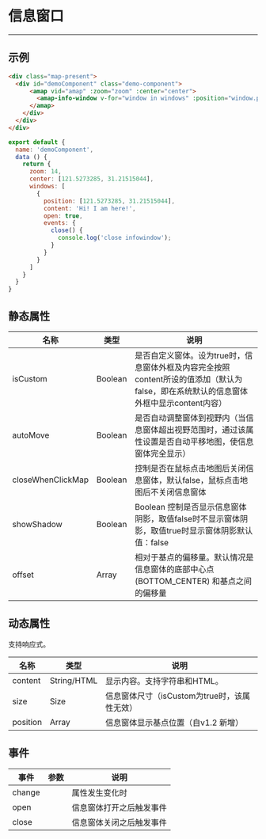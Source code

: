 # 信息窗口

---

## 示例

```html
<div class="map-present">
  <div id="demoComponent" class="demo-component">
      <amap vid="amap" :zoom="zoom" :center="center">
        <amap-info-window v-for="window in windows" :position="window.position" :content="window.content" :open="window.open" :events="window.events"></amap-info-window>
      </amap>
    </div>
  </div>
</div>
```

```javascript
export default {
  name: 'demoComponent',
  data () {
    return {
      zoom: 14,
      center: [121.5273285, 31.21515044],
      windows: [
        {
          position: [121.5273285, 31.21515044],
          content: 'Hi! I am here!',
          open: true,
          events: {
            close() {
              console.log('close infowindow');
            }
          }
        }
      ]
    }
  }
}
```

<demo></demo>
<script>
import Demo from 'demos/info-window.vue';
export default {
  components: {
    Demo
  }
}
</script>


## 静态属性
名称 | 类型 | 说明
---|---|---|
isCustom | Boolean | 是否自定义窗体。设为true时，信息窗体外框及内容完全按照content所设的值添加（默认为false，即在系统默认的信息窗体外框中显示content内容）
autoMove | Boolean | 是否自动调整窗体到视野内（当信息窗体超出视野范围时，通过该属性设置是否自动平移地图，使信息窗体完全显示）
closeWhenClickMap | Boolean | 控制是否在鼠标点击地图后关闭信息窗体，默认false，鼠标点击地图后不关闭信息窗体
showShadow | Boolean | Boolean 控制是否显示信息窗体阴影，取值false时不显示窗体阴影，取值true时显示窗体阴影默认值：false
offset | Array | 相对于基点的偏移量。默认情况是信息窗体的底部中心点(BOTTOM_CENTER) 和基点之间的偏移量

## 动态属性
支持响应式。

名称 | 类型 | 说明
---|---|---|
content | String/HTML | 显示内容。支持字符串和HTML。
size | Size | 信息窗体尺寸（isCustom为true时，该属性无效）
position | Array | 信息窗体显示基点位置（自v1.2 新增）

## 事件

事件 | 参数 | 说明
---|---|---|
change||属性发生变化时
open||信息窗体打开之后触发事件
close||信息窗体关闭之后触发事件
